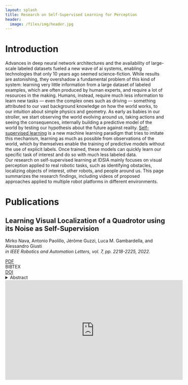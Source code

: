 ```yaml
---
layout: splash
title: Research on Self-Supervised Learning for Perception
header:
  image: /files/img/header.jpg
---
```


<html>

<head>
    <script type="text/javascript" async
        src="https://cdnjs.cloudflare.com/ajax/libs/mathjax/2.7.1/MathJax.js?config=TeX-AMS-MML_HTMLorMML">
    </script>

  <script type="text/javascript" src="https://npmcdn.com/flickity@2/dist/flickity.pkgd.js">
  </script>

  <meta charset="utf-8">
  <meta name="viewport" content="width=device-width initial-scale=1" />
  <meta http-equiv="X-UA-Compatible" content="IE=edge">

  <link rel="stylesheet" href="//maxcdn.bootstrapcdn.com/font-awesome/4.3.0/css/font-awesome.min.css">
  <link rel="stylesheet" href="//cdn.rawgit.com/jpswalsh/academicons/master/css/academicons.min.css">
  <link rel="stylesheet" href="{{'/css/flickity.css'| relative_url }}">
  <link rel="stylesheet" href="{{'/css/csl-blocks.css'| relative_url }}">
  <!-- <link rel="stylesheet" href="{{'/css/bootstrap.min.css'| relative_url }}"> -->
  <!-- <link rel="stylesheet" href="{{'/css/main.css'| relative_url }}"> -->

</head>
<body>

# Introduction

<p>
Advances in deep neural network architectures and the availability of large-scale labeled datasets fueled a new wave of ai systems, enabling technologies that only 10 years ago seemed science-fiction. While results are astonishing, they overshadow a fundamental problem of this kind of system: learning very little information from a large dataset of labeled examples, which are often produced by human experts, and require a lot of resources in the making. Humans, instead, require much less information to learn new tasks &mdash; even the complex ones such as driving &mdash; something attributed to our vast background knowledge on how the world works, to our intuition about simple physics and geometry. As early as babies in our stroller, we start observing the world evolving around us, taking actions and seeing the consequences, internally building a predictive model of the world by testing our hypothesis about the future against reality. <a href="https://ai.facebook.com/blog/self-supervised-learning-the-dark-matter-of-intelligence/">Self-supervised learning</a> is a new machine learning paradigm that tries to imitate this mechanism, learning as much as possible from observations of the world, which by themselves enable the training of predictive models without the use of explicit labels. Once trained, these models can quickly learn our specific task of interest and do so with much less labeled data.
<br/>
Our research on self-supervised learning at IDSIA mainly focuses on visual perception applied to real robotic tasks, such as identifying obstacles, localizing objects of interest, other robots, and people around us. This page summarizes the research findings, including videos of proposed approaches applied to multiple robot platforms in different environments.
</p>


<!-- separator -->


<div markdown="1">

# Publications

## Learning Visual Localization of a Quadrotor using its Noise as Self-Supervision

Mirko Nava, Antonio Paolillo, Jérôme Guzzi, Luca M. Gambardella, and Alessandro Giusti<br/>
_in IEEE Robotics and Automation Letters, vol. 7, pp. 2218-2225, 2022._
</div>
<div>
<div class="csl-pdf"><a href="https://ieeexplore.ieee.org/stamp/stamp.jsp?tp=&arnumber=9686072">PDF</a></div>

<style type="text/css">
  input[type='checkbox']:checked ~ #nava2022learning-bibtex {
      display: block;
  }

  input[type='checkbox'] ~ #nava2022learning-bibtex, #nava2022learning-show {
      display: none;
  }
</style>

<input type="checkbox" id="nava2022learning-show" />
<div class="csl-bibtex"> <label class="csl-label" for="nava2022learning-show"><span class="csl-label">BIBTEX</span></label></div>
<div class="csl-doi"><a href="https://doi.org/10.1109/LRA.2022.3143565">DOI</a></div>

<div id="nava2022learning-bibtex">
  <pre>@article{nava2022learning,
  author={M. {Nava} and A. {Paolillo} and J. {Guzzi} and L. M. {Gambardella} and A. {Giusti}},
  journal={IEEE Robotics and Automation Letters}, 
  title={Learning Visual Localization of a Quadrotor Using its Noise as Self-Supervision}, 
  year={2022},
  volume={7},
  number={2},
  pages={2218-2225},
  doi={10.1109/LRA.2022.3143565}
}
</pre>
</div>

<details>
  <summary>Abstract</summary>
  <p>
  We introduce an approach to train neural network models for visual object localization using a small training set, labeled with ground truth object positions, and a large unlabeled one. We assume that the object to be localized emits sound, which is perceived by a microphone rigidly affixed to the camera. This information is used as the target of a cross-modal pretext task: predicting sound features from camera frames. By solving the pretext task, the model draws self-supervision from visual and auditory data. The approach is well suited to robot learning: we instantiate it to localize a small quadrotor from 128x80 pixel images acquired by a ground robot. Experiments on a separate testing set show that introducing the auxiliary pretext task yields large performance improvements: the Mean Absolute Error (MAE) of the estimated image coordinates of the target is reduced from 7 to 4 pixels; the MAE of the estimated distance is reduced from 28 cm to 14 cm. A model that has access to labels for the entire training set yields a MAE of 2 pixels and 11 cm, respectively.
  </p>
</details>

<div class="video-wrapper">
<iframe width="560" height="315" src="https://www.youtube.com/embed/x7Xt7Xr7pWk" frameborder="0" allow="autoplay; encrypted-media" allowfullscreen />
</div>

</div>


</body>

</html>
